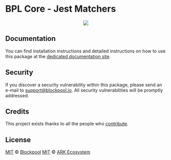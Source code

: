 # BPL Core - Jest Matchers

<p align="center">
    <img src="https://raw.githubusercontent.com/blockpool-io/core/master/banner.png" />
</p>

## Documentation

You can find installation instructions and detailed instructions on how to use this package at the [dedicated documentation site](https://docs.ark.io/guidebook/core/plugins/core-jest-matchers.html).

## Security

If you discover a security vulnerability within this package, please send an e-mail to support@blockpool.io. All security vulnerabilities will be promptly addressed.

## Credits

This project exists thanks to all the people who [contribute](../../../../contributors).

## License

[MIT](LICENSE) © [Blockpool](https://blockpool.io)
[MIT](LICENSE) © [ARK Ecosystem](https://ark.io)
